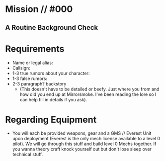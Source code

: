 # Mission // #000
## A Routine Background Check
# Requirements
- Name or legal alias:
- Callsign:
- 1-3 true rumors about your character:
- 1-3 false rumors:
- 2-3 paragraph? backstory
  - (This doesn't have to be detailed or beefy. Just where you from and how did you end up at Mirrorsmoke. I've been reading the lore so I can help fill in details if you ask).

# Regarding Equipment
- You will each be provided weapons, gear and a GMS // Everest Unit upon deployment (Everest is the only mech license available to a level 0 pilot). We will go through this stuff and build level 0 Mechs together. If you wanna theory craft knock yourself out but don't lose sleep over technical stuff.

